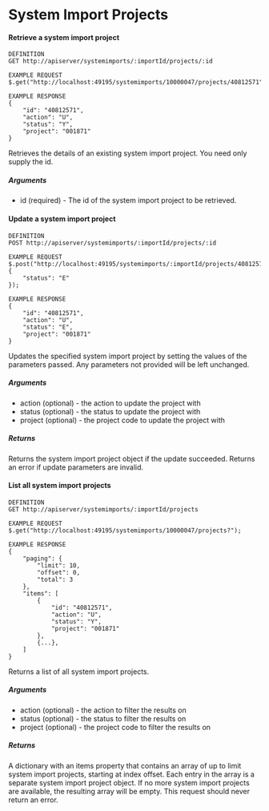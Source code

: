 # System Import Projects

#### Retrieve a system import project

```
DEFINITION
GET http://apiserver/systemimports/:importId/projects/:id

EXAMPLE REQUEST
$.get("http://localhost:49195/systemimports/10000047/projects/40812571");

EXAMPLE RESPONSE
{
    "id": "40812571",
    "action": "U",
    "status": "Y",
    "project": "001871"
}

```

Retrieves the details of an existing system import project. You need only supply the id.

##### Arguments

* id (required) - The id of the system import project to be retrieved.

#### Update a system import project

```
DEFINITION
POST http://apiserver/systemimports/:importId/projects/:id

EXAMPLE REQUEST
$.post("http://localhost:49195/systemimports/:importId/projects/40812571", {
    "status": "E"
});

EXAMPLE RESPONSE
{
    "id": "40812571",
    "action": "U",
    "status": "E",
    "project": "001871"
}

```

Updates the specified system import project by setting the values of the parameters passed. Any parameters not provided will be left unchanged.

##### Arguments

* action (optional) - the action to update the project with
* status (optional) - the status to update the project with
* project (optional) - the project code to update the project with

##### Returns

Returns the system import project object if the update succeeded. Returns an error if update parameters are invalid.

#### List all system import projects

```
DEFINITION
GET http://apiserver/systemimports/:importId/projects

EXAMPLE REQUEST
$.get("http://localhost:49195/systemimports/10000047/projects?");

EXAMPLE RESPONSE
{
    "paging": {
        "limit": 10,
        "offset": 0,
        "total": 3
    },
    "items": [
        {
            "id": "40812571",
            "action": "U",
            "status": "Y",
            "project": "001871"
        },
        {...},
    ]
}

```

Returns a list of all system import projects.

##### Arguments

* action (optional) - the action to filter the results on
* status (optional) - the status to filter the results on
* project (optional) - the project code to filter the results on

##### Returns

A dictionary with an items property that contains an array of up to limit system import projects, starting at index offset. Each entry in the array is a separate system import project object. If no more system import projects are available, the resulting array will be empty. This request should never return an error.